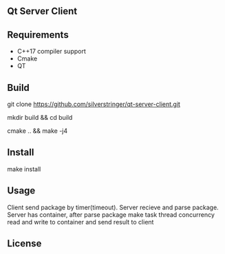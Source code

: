 ## Qt Server Client 
## Requirements
  
- C++17 compiler support
- Cmake 
- QT

## Build
  git clone https://github.com/silverstringer/qt-server-client.git


  mkdir build &&  cd build 

  cmake .. && make -j4
  
## Install
  make install

## Usage

Client send package by timer(timeout).
Server recieve and parse package. 
Server has container, after parse package 
make task thread concurrency read and write to container and send result to client 
 
## License
